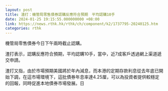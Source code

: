 ```yaml
---
layout: post
title: 渣打：機管局零售債券認購反應符合預期　平均認購10手
date: 2024-01-25 19:15:55.000000000 +08:00
link: https://news.rthk.hk/rthk/ch/component/k2/1737795-20240125.htm
categories: rthk
---
```


機管局零售債券今日下午兩時截止認購。

渣打表示，認購反應符合預期，平均認購10手，當中，近7成客戶透過網上渠道遞交申請。

渣打又指，由於市場預期美國將於年內減息，而本港的定期存款利息從去年底已開始下調，在這市場環境下，這批債券年息率達4.25厘，可以為投資者提供較穩定的回報，同時促進本地債券市場發展。日
